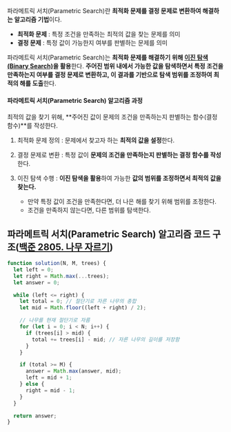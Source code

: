 파라메트릭 서치(Parametric Search)란 **최적화 문제를 결정 문제로 변환하여 해결하는 알고리즘 기법**이다.

- **최적화 문제** : 특정 조건을 만족하는 최적의 값을 찾는 문제를 의미
- **결정 문제** : 특정 값이 가능한지 여부를 판별하는 문제를 의미

파라메트릭 서치(Parametric Search)는 **최적화 문제를 해결하기 위해 [이진 탐색(Binary Search)](./binary_search.md)을 활용**한다. **주어진 범위 내에서 가능한 값을 탐색하면서 특정 조건을 만족하는지 여부를 결정 문제로 변환하고, 이 결과를 기반으로 탐색 범위를 조정하여 최적의 해를 도출**한다.

#### 파라메트릭 서치(Parametric Search) 알고리즘 과정

최적의 값을 찾기 위해, **주어진 값이 문제의 조건을 만족하는지 판별하는 함수(결정 함수)**를 작성한다.

1. 최적화 문제 정의 : 문제에서 찾고자 하는 **최적의 값을 설정**한다.
2. 결정 문제로 변환 : 특정 값이 **문제의 조건을 만족하는지 판별하는 결정 함수를 작성**한다.
3. 이진 탐색 수행 : **이진 탐색을 활용**하여 가능한 **값의 범위를 조정하면서 최적의 값을 찾는다.**

   - 만약 특정 값이 조건을 만족한다면, 더 나은 해를 찾기 위해 범위를 조정한다.
   - 조건을 만족하지 않는다면, 다른 범위를 탐색한다.

## 파라메트릭 서치(Parametric Search) 알고리즘 코드 구조([백준 2805. 나무 자르기](https://www.acmicpc.net/problem/2805))

```javascript
function solution(N, M, trees) {
  let left = 0;
  let right = Math.max(...trees);
  let answer = 0;

  while (left <= right) {
    let total = 0; // 절단기로 자른 나무의 총합
    let mid = Math.floor((left + right) / 2);

    // 나무를 현재 절단기로 자름
    for (let i = 0; i < N; i++) {
      if (trees[i] > mid) {
        total += trees[i] - mid; // 자른 나무의 길이를 저장함
      }
    }

    if (total >= M) {
      answer = Math.max(answer, mid);
      left = mid + 1;
    } else {
      right = mid - 1;
    }
  }

  return answer;
}
```
